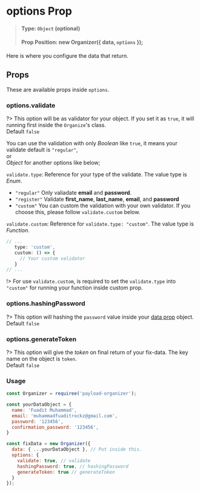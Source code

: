 # options Prop

> #### Type: `Object` (**optional**)
> #### Prop Position: new Organizer({ data, `options` });

Here is where you configure the  data that return.

## Props
These are available props inside `options`.

### options.validate
?> This option will be as validator for your object. If you set it as `true`, it will running first inside the `Organize`'s class.
  <br/> Default `false`

You can use the validation with only *Boolean* like `true`, it means your validate default is `"regular"`,
<br/> or 
<br/> *Object* for another options like below;

`validate.type`: Reference for your type of the validate. The value type is *Enum*.
   - `"regular"`
     Only valiadate **email** and **password**.
   - `"register"`
     Validate **first_name**, **last_name**, **email**, and **password**
   - `"custom"`
     You can custom the validation with your own validator. If you choose this, please follow `validate.custom` below.

`validate.custom`: Reference for `validate.type: "custom"`. The value type is *Function*.

```javascript
// ...
   type: 'custom',
   custom: () => {
     // Your custom validator
   }
// ...
```

!> For use `validate.custom`, is required to set the `validate.type` into `"custom"` for running your function inside custom prop.

### options.hashingPassword
?> This option will hashing the `password` value inside your [data prop](/props-data) object.
  <br/> Default `false`

### options.generateToken
?> This option will give the *token* on final return of your fix-data. The key name on the object is `token`.
  <br/> Default `false`

### Usage
```javascript
const Organizer = requiree('payload-organizer');

const yourDataObject = {
  name: 'Fuadit Muhammad',
  email: 'muhammadfuaditrockz@gmail.com',
  password: '123456',
  confirmation_password: '123456',
}

const fixData = new Organizer({
  data: { ...yourDataObject }, // Put inside this.
  options: {
    validate: true, // validate
    hashingPassword: true, // hashingPassword
    generateToken: true // generateToken
  }
});
```
